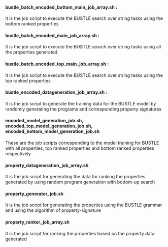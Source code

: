 #### bustle_batch_encoded_bottom_main_job_array.sh :

It is the job script to execute the BUSTLE search over string tasks using the bottom ranked properties

#### bustle_batch_encoded_main_job_array.sh :

It is the job script to execute the BUSTLE search over string tasks using all the properties generated

#### bustle_batch_encoded_top_main_job_array.sh :

It is the job script to execute the BUSTLE search over string tasks using the top ranked properties

#### bustle_encoded_datageneration_job_array.sh :

It is the job script to generate the training data for the BUSTLE model by randomly generating the programs and corresponding property signatures

#### encoded_model_generation_job.sh, encoded_top_model_generation_job.sh, encoded_bottom_model_generation_job.sh

These are the job scripts corresponding to the model training for BUSTLE with all properties, top ranked properties and bottom ranked properties respectively

#### property_datageneration_job_array.sh

It is the job script for generating the data for ranking the properties generated by using random program generation with bottom-up search

#### property_generator_job.sh

It is the job script for generating the properties using the BUSTLE grammar and using the algorithm of property-signature

#### property_ranker_job_array.sh

It is the job script for ranking the properties based on the property data generated
